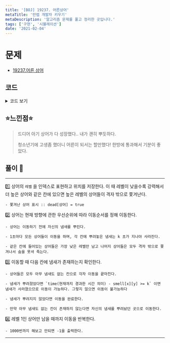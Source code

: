 ```yaml
---
title: '[BOJ] 19237. 어른상어'
metaTitle: '만렙 개발자 키우기'
metaDescription: '알고리즘 문제를 풀고 정리한 곳입니다.'
tags: ['구현', '시뮬레이션']
date: '2021-02-04'
---
```


# 문제
- [19237.어른 상어](https://www.acmicpc.net/problem/19237)

## 코드

<details><summary> 코드 보기 </summary>

``` java
import java.io.BufferedReader;
import java.io.IOException;
import java.io.InputStreamReader;
import java.util.StringTokenizer;

class Pair {
    int fishIdx, when;

    public Pair(int fishIdx, int when) {
        this.fishIdx = fishIdx;
        this.when = when;
    }
}
class Shark {
    int x, y, dir;

    public Shark(int x, int y, int dir) {
        this.x = x;
        this.y = y;
        this.dir = dir;
    }
}
public class Q19237 {
    static int n, m, k, board[][], dx[] = {0, -1, 1, 0, 0}, dy[] = {0, 0, 0, -1, 1};
    static int priority[][][];
    static Pair smell[][];
    static Shark shark[];
    static boolean dead[];
    public static void main(String[] args) throws IOException {
        init();
        solution();
    }

    private static void solution() {
        int time = 0;
        while (time++ <= 1000) {
            // 냄새를 뿌림 - 냄새를 뿌린 상어와 시각을 저장
            bbung(time);

            // 상어 이동 - 현재 방향에 따른 우선순에 따라 방향 선택
            sharkMove(time);

            // 겹치는 상어 쫓아냄 - 숫자가 낮을수록 강하다.
            kick();

            // 종료 조건 : 번호가 1인 상어만 board 안에 존재.
            if (isFinished(dead)) break;
        }
        if(time > 1000) System.out.println(-1);
        else System.out.println(time);
    }

    private static void bbung(int time) {
        for (int i = 1; i <= m; i++) {
            if(dead[i]) continue;
            smell[shark[i].x][shark[i].y] = new Pair(i, time);
        }
    }

    private static void kick() {
        int state[][] = new int[n][n];
        for (int i = 1; i <= m; i++) {
            if(dead[i]) continue;
            Shark it = shark[i];
            int x = it.x, y = it.y;
            if(state[x][y] > 0){ // 이미 다른 상어가 들어 있다면
                if(state[x][y] > i){
                    dead[state[x][y]] = true;
                    state[x][y] = i;
                    board[x][y] = i;
                }
                else dead[i] = true;
            }
            else {
                state[x][y] = i; // 빈 칸이면 현재 상어 저장
                board[x][y] = i;
            }
        }
    }

    private static void sharkMove(int time) {
        for (int i = 1; i <= m; i++) {
            if(dead[i]) continue;
            Shark it = shark[i];
            boolean canGo = false;
            for (int j = 1; j <= 4; j++) {
                int dir = priority[i][it.dir][j];
                int nx = it.x + dx[dir], ny = it.y + dy[dir];
                if (!isBorder(nx, ny)) continue;

                // 아직 냄새가 남아 있는지 확인
                if (smell[nx][ny] != null) {
                    if (time - smell[nx][ny].when >= k) {
                        canGo = true;
                    } else continue;
                }
                else {
                    canGo = true;
                }
                if (canGo) {
                    board[it.x][it.y] = 0;
                    board[nx][ny] = i;
                    it.x = nx;
                    it.y = ny;
                    it.dir = dir;
                    break;
                }
            }
            if (!canGo) { // 자신의 냄새가 있는 방향으로 이동
                for (int j = 1; j <= 4; j++) {
                    int dir = priority[i][it.dir][j];
                    int nx = it.x + dx[dir], ny = it.y + dy[dir];
                    if(isBorder(nx, ny) && smell[nx][ny].fishIdx == i) {
                        board[it.x][it.y] = 0;
                        it.x += dx[dir];
                        it.y += dy[dir];
                        it.dir = dir;
                        board[it.x][it.y] = i;
                        break;
                    }
                }
            }
        }
    }

    private static boolean isFinished(boolean[] dead) {
        for (int i = 2; i <= m; i++) if (!dead[i]) return false;
        return true;

    }

    private static boolean isBorder(int x, int y) {
        return (x >= 0 && x < n && y >= 0 && y < n);
    }

    static void init() throws IOException {
        BufferedReader br = new BufferedReader(new InputStreamReader(System.in));
        StringTokenizer st = new StringTokenizer(br.readLine());
        n = Integer.parseInt(st.nextToken());
        m = Integer.parseInt(st.nextToken());
        k = Integer.parseInt(st.nextToken());

        shark = new Shark[m + 1];
        board = new int[n][n];
        priority = new int[m + 1][5][5];
        smell = new Pair[n][n];
        dead = new boolean[m + 1];

        for (int i = 0; i < n; i++) {
            st = new StringTokenizer(br.readLine());
            for (int j = 0; j < n; j++) {
                board[i][j] = Integer.parseInt(st.nextToken());
                if (board[i][j] != 0)
                    shark[board[i][j]] = new Shark(i, j, 0);
            }
        }
        st = new StringTokenizer(br.readLine());
        for (int i = 1; i <= m; i++) shark[i].dir = Integer.parseInt(st.nextToken());
        for (int s = 1; s <= m; s++) {
            for (int dir = 1; dir <= 4; dir++) {
                st = new StringTokenizer(br.readLine());
                for (int p = 1; p <= 4; p++)
                    priority[s][dir][p] = Integer.parseInt(st.nextToken());
            }
        }
    }
}
```

</details>

## ⭐️느낀점⭐️
> 드디어 아기 상어가 다 성장했다.. 내가 괜히 뿌듯하다.
>
> 청소년기에 고생좀 했더니 어른이 되서는 할만했다! 한방에 통과해서 기분이 좋았다.

## 풀이 📣
<hr/>

1️⃣ 상어의 `레벨` 을 인덱스로 표현하고 위치를 저장한다. 이 때 레벨이 낮을수록 강력해서 더 높은 상어와 같은 칸에 있으면 높은 레벨의 상어들이 격자 밖으로 쫓겨난다.

    - 쫓겨난 상어 표시 :: dead[상어] = true

2️⃣ 상어는 현재 방향에 관한 우선순위에 따라 이동순서를 정해 이동한다.

    - 상어는 이동하기 전에 자신의 냄새를 뿌린다.

    - 1초마다 모든 상어들이 이동을 하며, 각 칸에 뿌려놓은 냄새는 k 초가 지나야 사라진다.

    - 같은 칸에 들어있는 상어들은 가장 낮은 레벨만 남고 나머지 상어들은 모두 격자 밖으로 쫓겨나서 숨을 못셔 죽는다.

3️⃣ 이동할 때 다음 칸에 냄새가 존재하는지 확인한다.

    - 상어들은 모두 아무 냄새도 없는 칸으로 각자 이동을 끝마친다.

    - 냄새가 뿌려졌었다면 `time(현재까지 경과한 시간 의미) - smell[x][y] >= k` 이면 냄새가 사라졌으므로 이동이 가능하다. 그렇지 않으면 이동이 불가능하다

    - 냄새가 뿌려지지 않았다면 이동을 완료한다.

    - 만약 아무 냄새도 없는 칸이 존재하지 않는다면 자신의 냄새를 뿌려놨던 곳으로 이동한다.

4️⃣ 레벨 1인 상어만 남을 때까지 이동을 반복한다.

    - 1000번까지 해보고 안되면 -1을 출력한다.


<hr/>
